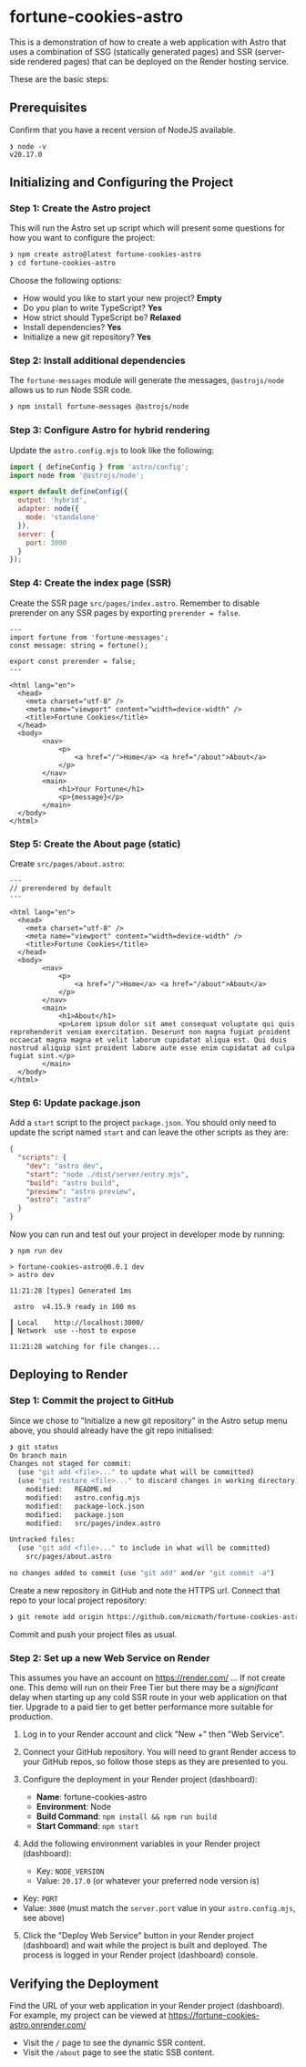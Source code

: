 # fortune-cookies-astro

This is a demonstration of how to create a web application with Astro that uses a combination of SSG (statically generated pages) and SSR (server-side rendered pages) that can be deployed on the Render hosting service.

These are the basic steps:

## Prerequisites

Confirm that you have a recent version of NodeJS available.

```
❯ node -v                                   
v20.17.0
```

## Initializing and Configuring the Project

### Step 1: Create the Astro project

This will run the Astro set up script which will present some questions for how you want to configure the project:

```bash
❯ npm create astro@latest fortune-cookies-astro
❯ cd fortune-cookies-astro
```

Choose the following options:

- How would you like to start your new project? **Empty**
- Do you plan to write TypeScript? **Yes**
- How strict should TypeScript be? **Relaxed**
- Install dependencies? **Yes**
- Initialize a new git repository? **Yes**

### Step 2: Install additional dependencies

The `fortune-messages` module will generate the messages, `@astrojs/node` allows us to run Node SSR code.

```bash
❯ npm install fortune-messages @astrojs/node
```

### Step 3: Configure Astro for hybrid rendering

Update the `astro.config.mjs` to look like the following:

```javascript
import { defineConfig } from 'astro/config';
import node from '@astrojs/node';

export default defineConfig({
  output: 'hybrid',
  adapter: node({
    mode: 'standalone'
  }),
  server: {
    port: 3000
  }
});
```

### Step 4: Create the index page (SSR)

Create the SSR page `src/pages/index.astro`. Remember to disable prerender on any SSR pages by exporting `prerender = false`.

```astro
---
import fortune from 'fortune-messages';
const message: string = fortune();

export const prerender = false;
---

<html lang="en">
  <head>
    <meta charset="utf-8" />
    <meta name="viewport" content="width=device-width" />
    <title>Fortune Cookies</title>
  </head>
  <body>
		<nav>
			<p>
				<a href="/">Home</a> <a href="/about">About</a>
			</p>
		</nav>
		<main>
			<h1>Your Fortune</h1>
			<p>{message}</p>
		</main>
  </body>
</html>
```

### Step 5: Create the About page (static)

Create `src/pages/about.astro`:

```astro
---
// prerendered by default
---

<html lang="en">
  <head>
    <meta charset="utf-8" />
    <meta name="viewport" content="width=device-width" />
    <title>Fortune Cookies</title>
  </head>
  <body>
		<nav>
			<p>
				<a href="/">Home</a> <a href="/about">About</a>
			</p>
		</nav>
		<main>
			<h1>About</h1>
			<p>Lorem ipsum dolor sit amet consequat voluptate qui quis reprehenderit veniam exercitation. Deserunt non magna fugiat proident occaecat magna magna et velit laborum cupidatat aliqua est. Qui duis nostrud aliquip sint proident labore aute esse enim cupidatat ad culpa fugiat sint.</p>
		</main>
  </body>
</html>
```

### Step 6: Update package.json

Add a `start` script to the project `package.json`. You should only need to update the script named `start` and can leave the other scripts as they are:

```json
{
  "scripts": {
    "dev": "astro dev",
    "start": "node ./dist/server/entry.mjs",
    "build": "astro build",
    "preview": "astro preview",
    "astro": "astro"
  }
}
```

Now you can run and test out your project in developer mode by running:

```
❯ npm run dev

> fortune-cookies-astro@0.0.1 dev
> astro dev

11:21:28 [types] Generated 1ms

 astro  v4.15.9 ready in 100 ms

┃ Local    http://localhost:3000/
┃ Network  use --host to expose

11:21:28 watching for file changes...
```

## Deploying to Render

### Step 1: Commit the project to GitHub

Since we chose to "Initialize a new git repository" in the Astro setup menu above, you should already have the git repo initialised:

```bash
❯ git status                                                
On branch main
Changes not staged for commit:
  (use "git add <file>..." to update what will be committed)
  (use "git restore <file>..." to discard changes in working directory)
	modified:   README.md
	modified:   astro.config.mjs
	modified:   package-lock.json
	modified:   package.json
	modified:   src/pages/index.astro

Untracked files:
  (use "git add <file>..." to include in what will be committed)
	src/pages/about.astro

no changes added to commit (use "git add" and/or "git commit -a")
```

Create a new repository in GitHub and note the HTTPS url. Connect that repo to your local project repository:

```bash
❯ git remote add origin https://github.com/micmath/fortune-cookies-astro.git
```

Commit and push your project files as usual.

### Step 2: Set up a new Web Service on Render

This assumes you have an account on https://render.com/ ... If not create one. This demo will run on their Free Tier but there may be a _significant_ delay when starting up any cold SSR route in your web application on that tier. Upgrade to a paid tier to get better performance more suitable for production.

1. Log in to your Render account and click "New +" then "Web Service".

2. Connect your GitHub repository. You will need to grant Render access to your GitHub repos, so follow those steps as they are presented to you.

3. Configure the deployment in your Render project (dashboard):
   - **Name**: fortune-cookies-astro
   - **Environment**: Node
   - **Build Command**: `npm install && npm run build`
   - **Start Command**: `npm start`

4. Add the following environment variables in your Render project (dashboard):
   - Key: `NODE_VERSION`
   - Value: `20.17.0` (or whatever your preferred node version is)
  - Key: `PORT`
  - Value: `3000` (must match the `server.port` value in your `astro.config.mjs`, see above)

5. Click the "Deploy Web Service" button in your Render project (dashboard) and wait while the project is built and deployed. The process is logged in your Render project (dashboard) console.

## Verifying the Deployment

Find the URL of your web application in your Render project (dashboard). For example, my project can be viewed at https://fortune-cookies-astro.onrender.com/

- Visit the `/` page to see the dynamic SSR content.
- Visit the `/about` page to see the static SSB content.
